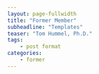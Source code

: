 ```yaml
---
layout: page-fullwidth
title: "Former Member"
subheadline: "Templates"
teaser: "Tom Hummel, Ph.D."
tags:
    - post format
categories:
    - former
---
```

